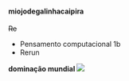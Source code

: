 #### miojodegalinhacaipira
<strike>Re</strike>
<ul>
  <li>Pensamento computacional 1b </li>
  <li>Rerun</li>
  </ul>
  <b> dominação mundial </b>
  <img src=”![Felps_Anão_completo](https://user-images.githubusercontent.com/105213749/190389924-0e926834-e25c-4c4e-9ea9-8d93995901c6.png)”>
  
